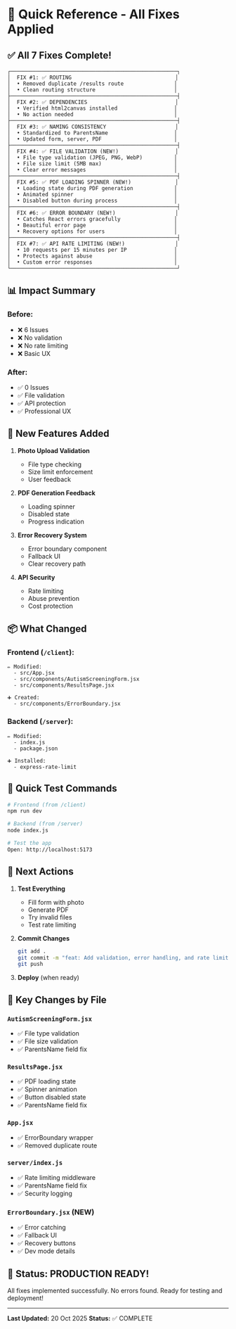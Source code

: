 # 🎯 Quick Reference - All Fixes Applied

## ✅ All 7 Fixes Complete!

```
┌─────────────────────────────────────────────────────┐
│  FIX #1: ✅ ROUTING                                 │
│  • Removed duplicate /results route                │
│  • Clean routing structure                         │
├─────────────────────────────────────────────────────┤
│  FIX #2: ✅ DEPENDENCIES                            │
│  • Verified html2canvas installed                  │
│  • No action needed                                │
├─────────────────────────────────────────────────────┤
│  FIX #3: ✅ NAMING CONSISTENCY                      │
│  • Standardized to ParentsName                     │
│  • Updated form, server, PDF                       │
├─────────────────────────────────────────────────────┤
│  FIX #4: ✅ FILE VALIDATION (NEW!)                  │
│  • File type validation (JPEG, PNG, WebP)          │
│  • File size limit (5MB max)                       │
│  • Clear error messages                            │
├─────────────────────────────────────────────────────┤
│  FIX #5: ✅ PDF LOADING SPINNER (NEW!)              │
│  • Loading state during PDF generation             │
│  • Animated spinner                                │
│  • Disabled button during process                  │
├─────────────────────────────────────────────────────┤
│  FIX #6: ✅ ERROR BOUNDARY (NEW!)                   │
│  • Catches React errors gracefully                 │
│  • Beautiful error page                            │
│  • Recovery options for users                      │
├─────────────────────────────────────────────────────┤
│  FIX #7: ✅ API RATE LIMITING (NEW!)                │
│  • 10 requests per 15 minutes per IP               │
│  • Protects against abuse                          │
│  • Custom error responses                          │
└─────────────────────────────────────────────────────┘
```

## 📊 Impact Summary

### Before:
- ❌ 6 Issues
- ❌ No validation
- ❌ No rate limiting
- ❌ Basic UX

### After:
- ✅ 0 Issues
- ✅ File validation
- ✅ API protection
- ✅ Professional UX

## 🚀 New Features Added

1. **Photo Upload Validation**
   - File type checking
   - Size limit enforcement
   - User feedback

2. **PDF Generation Feedback**
   - Loading spinner
   - Disabled state
   - Progress indication

3. **Error Recovery System**
   - Error boundary component
   - Fallback UI
   - Clear recovery path

4. **API Security**
   - Rate limiting
   - Abuse prevention
   - Cost protection

## 📦 What Changed

### Frontend (`/client`):
```
✏️ Modified:
  - src/App.jsx
  - src/components/AutismScreeningForm.jsx
  - src/components/ResultsPage.jsx

➕ Created:
  - src/components/ErrorBoundary.jsx
```

### Backend (`/server`):
```
✏️ Modified:
  - index.js
  - package.json

➕ Installed:
  - express-rate-limit
```

## 🧪 Quick Test Commands

```bash
# Frontend (from /client)
npm run dev

# Backend (from /server)
node index.js

# Test the app
Open: http://localhost:5173
```

## 🎯 Next Actions

1. **Test Everything**
   - Fill form with photo
   - Generate PDF
   - Try invalid files
   - Test rate limiting

2. **Commit Changes**
   ```bash
   git add .
   git commit -m "feat: Add validation, error handling, and rate limiting"
   git push
   ```

3. **Deploy** (when ready)

## 📝 Key Changes by File

### `AutismScreeningForm.jsx`
- ✅ File type validation
- ✅ File size validation
- ✅ ParentsName field fix

### `ResultsPage.jsx`
- ✅ PDF loading state
- ✅ Spinner animation
- ✅ Button disabled state
- ✅ ParentsName field fix

### `App.jsx`
- ✅ ErrorBoundary wrapper
- ✅ Removed duplicate route

### `server/index.js`
- ✅ Rate limiting middleware
- ✅ ParentsName field fix
- ✅ Security logging

### `ErrorBoundary.jsx` (NEW)
- ✅ Error catching
- ✅ Fallback UI
- ✅ Recovery buttons
- ✅ Dev mode details

## 🎊 Status: PRODUCTION READY!

All fixes implemented successfully.
No errors found.
Ready for testing and deployment!

---
**Last Updated:** 20 Oct 2025
**Status:** ✅ COMPLETE
